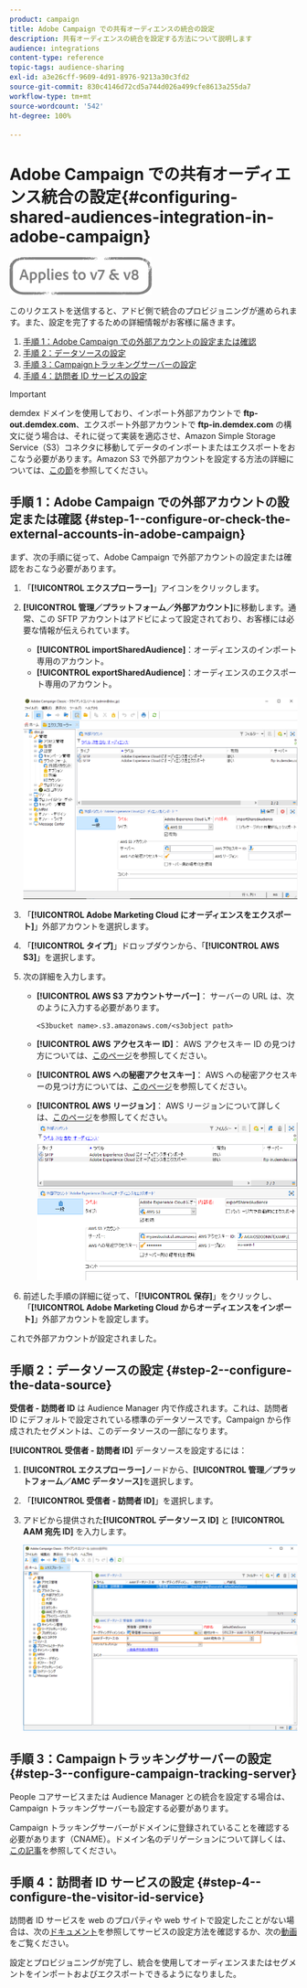 ```yaml
---
product: campaign
title: Adobe Campaign での共有オーディエンスの統合の設定
description: 共有オーディエンスの統合を設定する方法について説明します
audience: integrations
content-type: reference
topic-tags: audience-sharing
exl-id: a3e26cff-9609-4d91-8976-9213a30c3fd2
source-git-commit: 830c4146d72cd5a744d026a499cfe8613a255da7
workflow-type: tm+mt
source-wordcount: '542'
ht-degree: 100%

---
```


# Adobe Campaign での共有オーディエンス統合の設定{#configuring-shared-audiences-integration-in-adobe-campaign}

![](../../assets/common.svg)

このリクエストを送信すると、アドビ側で統合のプロビジョニングが進められます。また、設定を完了するための詳細情報がお客様に届きます。

1. [手順 1：Adobe Campaign での外部アカウントの設定または確認](#step-1--configure-or-check-the-external-accounts-in-adobe-campaign)
1. [手順 2：データソースの設定](#step-2--configure-the-data-source)
1. [手順 3：Campaignトラッキングサーバーの設定](#step-3--configure-campaign-tracking-server)
1. [手順 4：訪問者 ID サービスの設定](#step-4--configure-the-visitor-id-service)

>[!IMPORTANT]
>
>demdex ドメインを使用しており、インポート外部アカウントで **ftp-out.demdex.com**、エクスポート外部アカウントで **ftp-in.demdex.com** の構文に従う場合は、それに従って実装を適応させ、Amazon Simple Storage Service（S3）コネクタに移動してデータのインポートまたはエクスポートをおこなう必要があります。Amazon S3 で外部アカウントを設定する方法の詳細については、[この節](../../integrations/using/configuring-shared-audiences-integration-in-adobe-campaign.md#step-1--configure-or-check-the-external-accounts-in-adobe-campaign)を参照してください。

## 手順 1：Adobe Campaign での外部アカウントの設定または確認 {#step-1--configure-or-check-the-external-accounts-in-adobe-campaign}

まず、次の手順に従って、Adobe Campaign で外部アカウントの設定または確認をおこなう必要があります。

1. 「**[!UICONTROL エクスプローラー]**」アイコンをクリックします。
1. **[!UICONTROL 管理／プラットフォーム／外部アカウント]**&#x200B;に移動します。通常、この SFTP アカウントはアドビによって設定されており、お客様には必要な情報が伝えられています。

   * **[!UICONTROL importSharedAudience]**：オーディエンスのインポート専用のアカウント。
   * **[!UICONTROL exportSharedAudience]**：オーディエンスのエクスポート専用のアカウント。

   ![](assets/aam_config_1.png)

1. 「**[!UICONTROL Adobe Marketing Cloud にオーディエンスをエクスポート]**」外部アカウントを選択します。

1. 「**[!UICONTROL タイプ]**」ドロップダウンから、「**[!UICONTROL AWS S3]**」を選択します。

1. 次の詳細を入力します。

   * **[!UICONTROL AWS S3 アカウントサーバー]**：
サーバーの URL は、次のように入力する必要があります。

      ```
      <S3bucket name>.s3.amazonaws.com/<s3object path>
      ```

   * **[!UICONTROL AWS アクセスキー ID]**：
AWS アクセスキー ID の見つけ方については、[このページ](https://docs.aws.amazon.com/ja_jp/general/latest/gr/aws-sec-cred-types.html#access-keys-and-secret-access-keys)を参照してください。

   * **[!UICONTROL AWS への秘密アクセスキー]**：
AWS への秘密アクセスキーの見つけ方については、[このページ](https://aws.amazon.com/jp/blogs/security/wheres-my-secret-access-key/)を参照してください。

   * **[!UICONTROL AWS リージョン]**：
AWS リージョンについて詳しくは、[このページ](https://aws.amazon.com/about-aws/global-infrastructure/regions_az/)を参照してください。
   ![](assets/aam_config_2.png)

1. 前述した手順の詳細に従って、「**[!UICONTROL 保存]**」をクリックし、「**[!UICONTROL Adobe Marketing Cloud からオーディエンスをインポート]**」外部アカウントを設定します。

これで外部アカウントが設定されました。

## 手順 2：データソースの設定 {#step-2--configure-the-data-source}

**受信者 - 訪問者 ID** は Audience Manager 内で作成されます。これは、訪問者 ID にデフォルトで設定されている標準のデータソースです。Campaign から作成されたセグメントは、このデータソースの一部になります。

**[!UICONTROL 受信者 - 訪問者 ID]** データソースを設定するには：

1. **[!UICONTROL エクスプローラー]**&#x200B;ノードから、**[!UICONTROL 管理／プラットフォーム／AMC データソース]**&#x200B;を選択します。
1. 「**[!UICONTROL 受信者 - 訪問者 ID]**」を選択します。
1. アドビから提供された&#x200B;**[!UICONTROL データソース ID]** と **[!UICONTROL AAM 宛先 ID]** を入力します。

   ![](assets/aam_config_3.png)

## 手順 3：Campaignトラッキングサーバーの設定 {#step-3--configure-campaign-tracking-server}

People コアサービスまたは Audience Manager との統合を設定する場合は、Campaign トラッキングサーバーも設定する必要があります。

Campaign トラッキングサーバーがドメインに登録されていることを確認する必要があります（CNAME）。ドメイン名のデリゲーションについて詳しくは、[この記事](https://experienceleague.adobe.com/docs/control-panel/using/subdomains-and-certificates/setting-up-new-subdomain.html?lang=ja)を参照してください。

## 手順 4：訪問者 ID サービスの設定 {#step-4--configure-the-visitor-id-service}

訪問者 ID サービスを web のプロパティや web サイトで設定したことがない場合は、次の[ドキュメント](https://experienceleague.adobe.com/docs/id-service/using/implementation/setup-aam-analytics.html?lang=ja)を参照してサービスの設定方法を確認するか、次の[動画](https://helpx.adobe.com/jp/marketing-cloud/how-to/email-marketing.html#step-two)をご覧ください。

設定とプロビジョニングが完了し、統合を使用してオーディエンスまたはセグメントをインポートおよびエクスポートできるようになりました。
